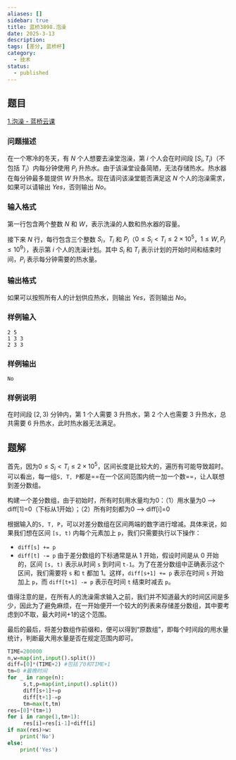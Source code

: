 ```yaml
---
aliases: []
sidebar: true
title: 蓝桥3898.泡澡
date: 2025-3-13
description:
tags: [差分, 蓝桥杯]
category:
  - 技术
status:
  - published
---
```

## 题目
[1.泡澡 - 蓝桥云课](https://www.lanqiao.cn/problems/3898/learning/?page=1&first_category_id=1&sort=difficulty&asc=1&name=%E6%B3%A1%E6%BE%A1)
### 问题描述
在一个寒冷的冬天，有 $N$ 个人想要去澡堂泡澡，第 $i$ 个人会在时间段 $[S_i, T_i)$（不包括 $T_i$）内每分钟使用 $P_i$ 升热水。由于该澡堂设备简陋，无法存储热水。热水器在每分钟最多能提供 $W$ 升热水。现在请问该澡堂能否满足这 $N$ 个人的泡澡需求，如果可以请输出 $Yes$，否则输出 $No$。

### 输入格式
第一行包含两个整数 $N$ 和 $W$，表示洗澡的人数和热水器的容量。

接下来 $N$ 行，每行包含三个整数 $S_i$，$T_i$ 和 $P_i$（$0 \leq S_i < T_i \leq 2 \times 10^5$，$1 \leq W, P_i \leq 10^9$），表示第 $i$ 个人的洗澡计划。其中 $S_i$ 和 $T_i$ 表示计划的开始时间和结束时间，$P_i$ 表示每分钟需要的热水量。

### 输出格式
如果可以按照所有人的计划供应热水，则输出 $Yes$，否则输出 $No$。

### 样例输入
```
2 5
1 3 3
2 3 3
```

### 样例输出
```
No
```

### 样例说明
在时间段 $[2, 3)$ 分钟内，第 $1$ 个人需要 $3$ 升热水，第 $2$ 个人也需要 $3$ 升热水，总共需要 $6$ 升热水，此时热水器无法满足。

## 题解

首先，因为$0 \leq S_i < T_i \leq 2 \times 10^5$，区间长度是比较大的，遍历有可能导致超时。可以看出，每一组`S, T, P`都是==在一个区间范围内统一加一个数==，让人联想到差分数组。

构建一个差分数组，由于初始时，所有时刻用水量均为0：（1）用水量为0 --> diff\[1\]=0（下标从1开始）；（2）所有时刻都为0 --> diff\[i\]=0

根据输入的`S, T, P`，可以对差分数组在区间两端的数字进行增减。具体来说，如果我们想在区间 `[s, t)` 内每个元素加上 `p`，我们只需要执行以下操作：
- `diff[s] += p`
- `diff[t] -= p`
由于差分数组的下标通常是从 1 开始，假设时间是从 0 开始的，区间 `[s, t)` 表示从时间 `s` 到时间 `t-1`。为了在差分数组中正确表示这个区间，我们需要将 `s` 和 `t` 都加 1。这样，`diff[s+1] += p` 表示在时间 `s` 开始加上 `p`，而 `diff[t+1] -= p` 表示在时间 `t` 结束时减去 `p`。

值得注意的是，在所有人的洗澡需求输入之前，我们并不知道最大的时间区间是多少，因此为了避免麻烦，在一开始便开一个较大的列表来存储差分数组，其中要考虑到0不取，最大时间+1的这个范围。

最后的最后，将差分数组作前缀和，便可以得到“原数组”，即每个时间段的用水量统计，判断最大用水量是否在规定范围内即可。

```python
TIME=200000
n,w=map(int,input().split())
diff=[0]*(TIME+2) #包括了0和TIME+1
tm=0 #最晚时间
for _ in range(n):
	 s,t,p=map(int,input().split())
	 diff[s+1]+=p 
	 diff[t+1]-=p  
	 tm=max(t,tm)
res=[0]*(tm+1)
for i in range(1,tm+1):
	 res[i]=res[i-1]+diff[i]
if max(res)>w:
	print('No')
else:
	print('Yes')
```
